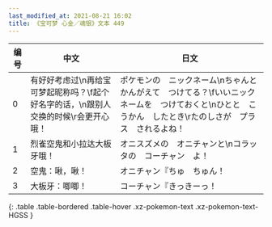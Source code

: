 ```yaml
---
last_modified_at: 2021-08-21 16:02
title: 《宝可梦 心金／魂银》文本 449
---
```

| 编号 | 中文 | 日文 |
| ---- | ---- | ---- |
| 0 | 有好好考虑过\n再给宝可梦起昵称吗？\f起个好名字的话，\n跟别人交换的时候\r会更开心哦！ | ポケモンの　ニックネーム\nちゃんと　かんがえて　つけてる？\fいいニックネームを　つけておくと\nひとと　こうかん　したとき\rたのしさが　プラス　されるよね！ |
| 1 | 烈雀空鬼和小拉达大板牙哦！ | オニスズメの　オニチャンと\nコラッタの　コーチャン　よ！ |
| 2 | 空鬼：啾，啾！ | オニチャン『ちゅ　ちゅん！ |
| 3 | 大板牙：唧唧！ | コーチャン『きっきーっ！ |
{: .table .table-bordered .table-hover .xz-pokemon-text .xz-pokemon-text-HGSS }
